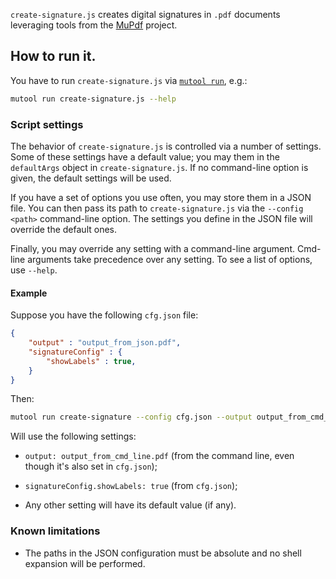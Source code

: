 `create-signature.js` creates digital signatures in `.pdf` documents leveraging
tools from the [MuPdf](https://mupdf.readthedocs.io/en/latest/index.html)
project.


## How to run it.

You have to run `create-signature.js` via
[`mutool run`](https://mupdf.readthedocs.io/en/latest/mutool-run.html), e.g.:

```sh
mutool run create-signature.js --help
```


### Script settings

The behavior of `create-signature.js` is controlled via a number of settings.
Some of these settings have a default value; you may them in the `defaultArgs`
object in `create-signature.js`. If no command-line option is given, the
default settings will be used.

If you have a set of options you use often, you may store them in a JSON file.
You can then pass its path to `create-signature.js` via the `--config <path>`
command-line option. The settings you define in the JSON file will override the
default ones.

Finally, you may override any setting with a command-line argument. Cmd-line
arguments take precedence over any setting. To see a list of options, use
`--help`.

#### Example

Suppose you have the following `cfg.json` file:

```json
{
    "output" : "output_from_json.pdf",
    "signatureConfig" : {
        "showLabels" : true,
    }
}
```

Then:

```sh
mutool run create-signature --config cfg.json --output output_from_cmd_line.pdf
```

Will use the following settings:

 * `output: output_from_cmd_line.pdf` (from the command line, even though it's
 also set in `cfg.json`);

 * `signatureConfig.showLabels: true` (from `cfg.json`);

 * Any other setting will have its default value (if any).


### Known limitations

 * The paths in the JSON configuration  must be absolute and no shell expansion
 will be performed.
